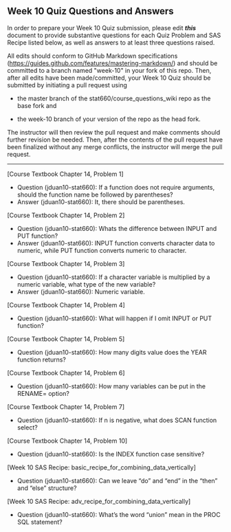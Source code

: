 
## Week 10 Quiz Questions and Answers

In order to prepare your Week 10 Quiz submission, please edit ***this*** document to provide substantive questions for each Quiz Problem and SAS Recipe listed below, as well as answers to at least three questions raised.

All edits should conform to GitHub Markdown specifications (https://guides.github.com/features/mastering-markdown/) and should be committed to a branch named "week-10" in your fork of this repo. Then, after all edits have been made/committed, your Week 10 Quiz should be submitted by initiating a pull request using

- the master branch of the stat660/course_questions_wiki repo as the base fork and

- the week-10 branch of your version of the repo as the head fork.

The instructor will then review the pull request and make comments should further revision be needed. Then, after the contents of the pull request have been finalized without any merge conflicts, the instructor will merge the pull request.



********************************************************************************



[Course Textbook Chapter 14, Problem 1]
- Question (jduan10-stat660): If a function does not require arguments, should the function name be followed by parentheses?
- Answer (jduan10-stat660): It, there should be parentheses.



[Course Textbook Chapter 14, Problem 2]
- Question (jduan10-stat660): Whats the difference between INPUT and PUT function?
- Answer (jduan10-stat660): INPUT function converts character data to numeric, while PUT function converts numeric to character.



[Course Textbook Chapter 14, Problem 3]
- Question (jduan10-stat660): If a character variable is multiplied by a numeric variable, what type of the new variable?
- Answer (jduan10-stat660): Numeric variable.



[Course Textbook Chapter 14, Problem 4]
- Question (jduan10-stat660): What will happen if I omit INPUT or PUT function?



[Course Textbook Chapter 14, Problem 5]
- Question (jduan10-stat660): How many digits value does the YEAR function returns?



[Course Textbook Chapter 14, Problem 6]
- Question (jduan10-stat660): How many variables can be put in the RENAME= option?



[Course Textbook Chapter 14, Problem 7]
- Question (jduan10-stat660): If n is negative, what does SCAN function select?



[Course Textbook Chapter 14, Problem 10]
- Question (jduan10-stat660): Is the INDEX function case sensitive?



[Week 10 SAS Recipe: basic_recipe_for_combining_data_vertically]
- Question (jduan10-stat660): Can we leave “do” and “end” in the “then” and “else” structure?



[Week 10 SAS Recipe: adv_recipe_for_combining_data_vertically]
- Question (jduan10-stat660): What’s the word “union” mean in the PROC SQL statement?


